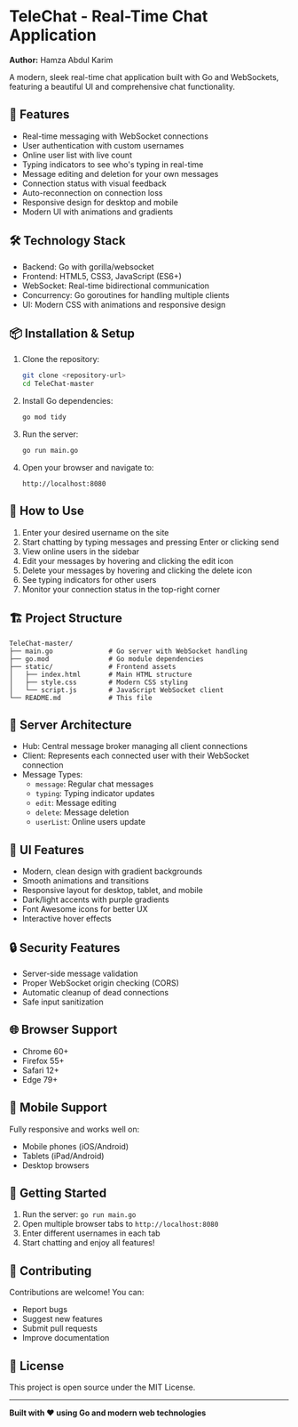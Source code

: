 # TeleChat - Real-Time Chat Application

**Author:** Hamza Abdul Karim

A modern, sleek real-time chat application built with Go and WebSockets, featuring a beautiful UI and comprehensive chat functionality.

## 🚀 Features

- Real-time messaging with WebSocket connections
- User authentication with custom usernames
- Online user list with live count
- Typing indicators to see who's typing in real-time
- Message editing and deletion for your own messages
- Connection status with visual feedback
- Auto-reconnection on connection loss
- Responsive design for desktop and mobile
- Modern UI with animations and gradients

## 🛠️ Technology Stack

- Backend: Go with gorilla/websocket
- Frontend: HTML5, CSS3, JavaScript (ES6+)
- WebSocket: Real-time bidirectional communication
- Concurrency: Go goroutines for handling multiple clients
- UI: Modern CSS with animations and responsive design

## 📦 Installation & Setup

1. Clone the repository:
   ```bash
   git clone <repository-url>
   cd TeleChat-master
   ```

2. Install Go dependencies:
   ```bash
   go mod tidy
   ```

3. Run the server:
   ```bash
   go run main.go
   ```

4. Open your browser and navigate to:
   ```
   http://localhost:8080
   ```

## 🎯 How to Use

1. Enter your desired username on the site
2. Start chatting by typing messages and pressing Enter or clicking send
3. View online users in the sidebar
4. Edit your messages by hovering and clicking the edit icon
5. Delete your messages by hovering and clicking the delete icon
6. See typing indicators for other users
7. Monitor your connection status in the top-right corner

## 🏗️ Project Structure

```
TeleChat-master/
├── main.go              # Go server with WebSocket handling
├── go.mod               # Go module dependencies
├── static/              # Frontend assets
│   ├── index.html       # Main HTML structure
│   ├── style.css        # Modern CSS styling
│   └── script.js        # JavaScript WebSocket client
└── README.md            # This file
```

## 🔧 Server Architecture

- Hub: Central message broker managing all client connections
- Client: Represents each connected user with their WebSocket connection
- Message Types:
  - `message`: Regular chat messages
  - `typing`: Typing indicator updates
  - `edit`: Message editing
  - `delete`: Message deletion
  - `userList`: Online users update

## 🎨 UI Features

- Modern, clean design with gradient backgrounds
- Smooth animations and transitions
- Responsive layout for desktop, tablet, and mobile
- Dark/light accents with purple gradients
- Font Awesome icons for better UX
- Interactive hover effects

## 🔒 Security Features

- Server-side message validation
- Proper WebSocket origin checking (CORS)
- Automatic cleanup of dead connections
- Safe input sanitization

## 🌐 Browser Support

- Chrome 60+
- Firefox 55+
- Safari 12+
- Edge 79+

## 📱 Mobile Support

Fully responsive and works well on:
- Mobile phones (iOS/Android)
- Tablets (iPad/Android)
- Desktop browsers

## 🎉 Getting Started

1. Run the server: `go run main.go`
2. Open multiple browser tabs to `http://localhost:8080`
3. Enter different usernames in each tab
4. Start chatting and enjoy all features!

## 🤝 Contributing

Contributions are welcome! You can:
- Report bugs
- Suggest new features
- Submit pull requests
- Improve documentation

## 📄 License

This project is open source under the MIT License.

---

**Built with ❤️ using Go and modern web technologies**
